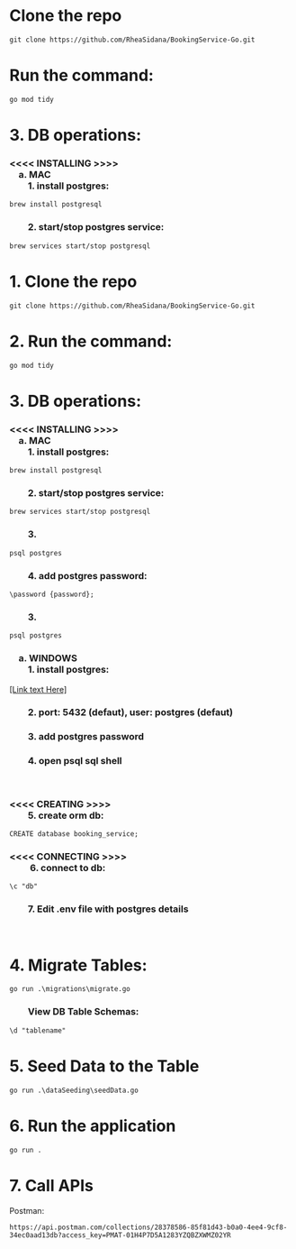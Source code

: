 <h1> Clone the repo </h1>

```
git clone https://github.com/RheaSidana/BookingService-Go.git
```

<h1> Run the command:</h1>

```
go mod tidy
```

<h1>3. DB operations:</h1>
<h3><<<< INSTALLING >>>><br/>
    &emsp;a. MAC <br/>
    &emsp;&emsp;1. install postgres:</h3>

```
brew install postgresql
```

<h3>&emsp;&emsp;2. start/stop postgres service:</h3>

```
brew services start/stop postgresql
```

<h1>1. Clone the repo </h1>

```
git clone https://github.com/RheaSidana/BookingService-Go.git
```

<h1>2. Run the command:</h1>

```
go mod tidy
```

<h1>3. DB operations:</h1>
<h3><<<< INSTALLING >>>><br/>
    &emsp;a. MAC <br/>
    &emsp;&emsp;1. install postgres:</h3>

```
brew install postgresql
```

<h3>&emsp;&emsp;2. start/stop postgres service:</h3>


```
brew services start/stop postgresql
```

<h3>&emsp;&emsp;3.</h3>

```
psql postgres
```

<h3>&emsp;&emsp;4. add postgres password:</h3>

```
\password {password};
```



<h3>&emsp;&emsp;3.</h3>

```
psql postgres
```

<h3>&emsp;a. WINDOWS <br/> 
    &emsp;&emsp;1. install postgres: </h3>
<a href="https://www.postgresql.org/download/windows/">[Link text Here]</a>

<h3>&emsp;&emsp;2. port: 5432 (defaut), user: postgres (defaut)</h3>
<h3>&emsp;&emsp;3. add postgres password</h3>
<h3>&emsp;&emsp;4. open psql sql shell</h3>
<br/>
<h3> <<<< CREATING >>>> <br/>&emsp;&emsp;5. create orm db: </h3>

```
CREATE database booking_service;
```

<h3>  <<<< CONNECTING >>>> <br/>&emsp;&emsp; 6. connect to db: </h3>

```
\c "db"
```

<h3>&emsp;&emsp;7. Edit .env file with postgres details</h3>
<br/>


<h1>4. Migrate Tables: </h1>

```
go run .\migrations\migrate.go
```

<h3>&emsp;&emsp;View DB Table Schemas: </h3>

```
\d "tablename"
```

<h1>5. Seed Data to the Table </h1>

```
go run .\dataSeeding\seedData.go
```


<h1>6. Run the application </h1>

```
go run .
```


<h1>7. Call APIs </h1>
Postman: 

```
https://api.postman.com/collections/28378586-85f81d43-b0a0-4ee4-9cf8-34ec0aad13db?access_key=PMAT-01H4P7D5A1283YZQBZXWMZ02YR
```

